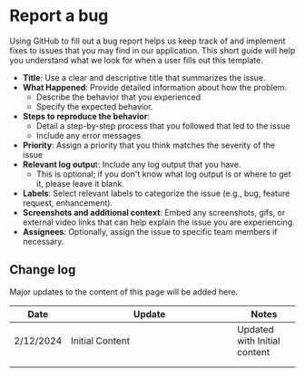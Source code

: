 # Report a bug

Using GitHub to fill out a bug report helps us keep track of and implement fixes to issues that you may find in our application. This short guide will help you understand what we look for when a user fills out this template.

* **Title**: Use a clear and descriptive title that summarizes the issue.
* **What Happened**: Provide detailed information about how the problem.
  * Describe the behavior that you experienced
  * Specify the expected behavior.
* **Steps to reproduce the behavior**:&#x20;
  * Detail a step-by-step process that you followed that led to the issue
  * Include any error messages
* **Priority**: Assign a priority that you think matches the severity of the issue
* **Relevant log outpu**t: Include any log output that you have.&#x20;
  * This is optional; if you don't know what log output is or where to get it, please leave it blank.
* **Labels**: Select relevant labels to categorize the issue (e.g., bug, feature request, enhancement).
* **Screenshots and additional context**: Embed any screenshots, gifs, or external video links that can help explain the issue you are experiencing.&#x20;
* **Assignees**: Optionally, assign the issue to specific team members if necessary.

## Change log

Major updates to the content of this page will be added here.

<table><thead><tr><th>Date</th><th width="277">Update</th><th>Notes</th></tr></thead><tbody><tr><td>2/12/2024</td><td>Initial Content</td><td>Updated with Initial content</td></tr><tr><td></td><td></td><td></td></tr><tr><td></td><td></td><td></td></tr></tbody></table>
